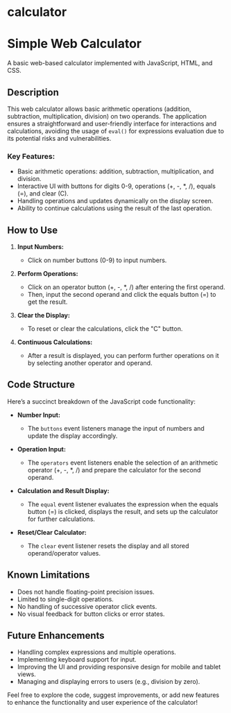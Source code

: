 # calculator

# Simple Web Calculator

A basic web-based calculator implemented with JavaScript, HTML, and CSS.

## Description

This web calculator allows basic arithmetic operations (addition, subtraction, multiplication, division) on two operands. The application ensures a straightforward and user-friendly interface for interactions and calculations, avoiding the usage of `eval()` for expressions evaluation due to its potential risks and vulnerabilities.

### Key Features:
- Basic arithmetic operations: addition, subtraction, multiplication, and division.
- Interactive UI with buttons for digits 0-9, operations (+, -, *, /), equals (=), and clear (C).
- Handling operations and updates dynamically on the display screen.
- Ability to continue calculations using the result of the last operation.

## How to Use

1. **Input Numbers:**
   - Click on number buttons (0-9) to input numbers.
   
2. **Perform Operations:**
   - Click on an operator button (+, -, *, /) after entering the first operand.
   - Then, input the second operand and click the equals button (=) to get the result.
   
3. **Clear the Display:**
   - To reset or clear the calculations, click the "C" button.
   
4. **Continuous Calculations:**
   - After a result is displayed, you can perform further operations on it by selecting another operator and operand.

## Code Structure

Here’s a succinct breakdown of the JavaScript code functionality:

- **Number Input:**
  - The `buttons` event listeners manage the input of numbers and update the display accordingly.

- **Operation Input:**
  - The `operators` event listeners enable the selection of an arithmetic operator (+, -, *, /) and prepare the calculator for the second operand.

- **Calculation and Result Display:**
  - The `equal` event listener evaluates the expression when the equals button (=) is clicked, displays the result, and sets up the calculator for further calculations.

- **Reset/Clear Calculator:**
  - The `clear` event listener resets the display and all stored operand/operator values.

## Known Limitations

- Does not handle floating-point precision issues.
- Limited to single-digit operations.
- No handling of successive operator click events.
- No visual feedback for button clicks or error states.
  
## Future Enhancements

- Handling complex expressions and multiple operations.
- Implementing keyboard support for input.
- Improving the UI and providing responsive design for mobile and tablet views.
- Managing and displaying errors to users (e.g., division by zero).

Feel free to explore the code, suggest improvements, or add new features to enhance the functionality and user experience of the calculator!
